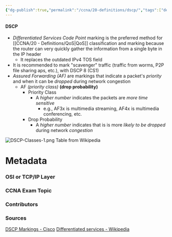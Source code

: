 ```yaml
---
{"dg-publish":true,"permalink":"/ccna/20-definitions/dscp/","tags":["defs_ccna"]}
---
```


#### DSCP
- *Differentiated Services Code Point* marking is the preferred method for [[CCNA/20 - Definitions/QoS\|QoS]] classification and marking because the router can very quickly gather the information from a single byte in the IP header	
	- It replaces the outdated IPv4 TOS field
- It is recommended to mark "scavenger" traffic (traffic from worms, P2P file sharing aps, etc.), with DSCP 8 (CS1)
- *Assured Forwarding (AF)* are markings that indicate a packet's *priority* and when it can be *dropped* during network congestion
	- AF *(priority class)* **(drop probability)**
		- Priority Class
			- A *higher number* indicates the packets are *more time sensitive*
				- e.g., AF3x is multimedia streaming, AF4x is multimedia conferencing, etc.
		- Drop Probability
			- A *higher number* indicates that is is more *likely to be dropped* during network *congestion*

![DSCP-Classes-1.png](/img/user/CCNA/Attachments/DSCP-Classes-1.png)
Table from Wikipedia

# Metadata
### OSI or TCP/IP Layer

### CCNA Exam Topic

### Contributors

### Sources
[DSCP Markings - Cisco](https://www.cisco.com/c/en/us/td/docs/switches/datacenter/nexus1000/sw/4_0/qos/configuration/guide/nexus1000v_qos/qos_6dscp_val.pdf)
[Differentiated services - Wikipedia](https://en.wikipedia.org/wiki/Differentiated_services)
